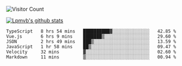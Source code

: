 ![Visitor Count](https://profile-counter.glitch.me/Lpmvb/count.svg)

[![Lpmvb's github stats](https://github-readme-stats.vercel.app/api?username=lpmvb&show_icons=true&title_color=fff&icon_color=79ff97&text_color=9f9f9f&bg_color=151515)](https://github.com/anuraghazra/github-readme-stats)

<!--
Here are some ideas to get you started:

- 🔭 I’m currently working on ...
- 🌱 I’m currently learning ...
- 👯 I’m looking to collaborate on ...
- 🤔 I’m looking for help with ...
- 💬 Ask me about ...
- 📫 How to reach me: ...
- 😄 Pronouns: ...
- ⚡ Fun fact: ...
-->

<!--START_SECTION:waka-->

```text
TypeScript   8 hrs 54 mins   ██████████▓░░░░░░░░░░░░░░   42.85 %
Vue.js       6 hrs 9 mins    ███████▒░░░░░░░░░░░░░░░░░   29.60 %
JSON         2 hrs 49 mins   ███▒░░░░░░░░░░░░░░░░░░░░░   13.59 %
JavaScript   1 hr 58 mins    ██▒░░░░░░░░░░░░░░░░░░░░░░   09.47 %
Velocity     32 mins         ▓░░░░░░░░░░░░░░░░░░░░░░░░   02.60 %
Markdown     11 mins         ▒░░░░░░░░░░░░░░░░░░░░░░░░   00.94 %
```

<!--END_SECTION:waka-->
